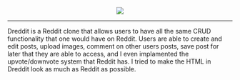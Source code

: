 <p align="center">
  <img src='https://user-images.githubusercontent.com/78124357/125202523-f53b7c00-e241-11eb-91e5-8af500b64e77.gif' />
</p>

---

Dreddit is a Reddit clone that allows users to have all the same CRUD functionality that one would have on Reddit. Users are able to create and edit posts, upload images, comment on other users posts, save post for later that they are able to access, and I even implamented the upvote/downvote system that Reddit has. I tried to make the HTML in Dreddit look as much as Reddit as possible.






